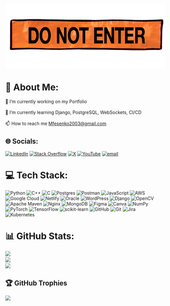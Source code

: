 <p align="center">
  <img alt="coding" width="650" style="margin-bottom: 1px;" src="./1.png">
</p>

# 💫 About Me:
🔭 I’m currently working on my Portfolio<br><br>🌱 I’m currently learning Django, PostgreSQL, WebSockets, CI/CD<br><br>📫 How to reach me Mfesenko2003@gmail.com

## 🌐 Socials:
[![LinkedIn](https://img.shields.io/badge/LinkedIn-%230077B5.svg?logo=linkedin&logoColor=white)](https://linkedin.com/in/martin-fes) [![Stack Overflow](https://img.shields.io/badge/-Stackoverflow-FE7A16?logo=stack-overflow&logoColor=white)](https://stackoverflow.com/users/19803864) [![X](https://img.shields.io/badge/X-black.svg?logo=X&logoColor=white)](https://x.com/xoxolandreich) [![YouTube](https://img.shields.io/badge/YouTube-%23FF0000.svg?logo=YouTube&logoColor=white)](https://youtube.com/@@LustForCode) [![email](https://img.shields.io/badge/Email-D14836?logo=gmail&logoColor=white)](mailto:Mfesenko2003@gmail.com) 

# 💻 Tech Stack:
![Python](https://img.shields.io/badge/python-3670A0?style=for-the-badge&logo=python&logoColor=ffdd54) ![C++](https://img.shields.io/badge/c++-%2300599C.svg?style=for-the-badge&logo=c%2B%2B&logoColor=white) ![C](https://img.shields.io/badge/c-%2300599C.svg?style=for-the-badge&logo=c&logoColor=white) ![Postgres](https://img.shields.io/badge/postgres-%23316192.svg?style=for-the-badge&logo=postgresql&logoColor=white) ![Postman](https://img.shields.io/badge/Postman-FF6C37?style=for-the-badge&logo=postman&logoColor=white) ![JavaScript](https://img.shields.io/badge/javascript-%23323330.svg?style=for-the-badge&logo=javascript&logoColor=%23F7DF1E) ![AWS](https://img.shields.io/badge/AWS-%23FF9900.svg?style=for-the-badge&logo=amazon-aws&logoColor=white) ![Google Cloud](https://img.shields.io/badge/GoogleCloud-%234285F4.svg?style=for-the-badge&logo=google-cloud&logoColor=white) ![Netlify](https://img.shields.io/badge/netlify-%23000000.svg?style=for-the-badge&logo=netlify&logoColor=#00C7B7) ![Oracle](https://img.shields.io/badge/Oracle-F80000?style=for-the-badge&logo=oracle&logoColor=white) ![WordPress](https://img.shields.io/badge/WordPress-%23117AC9.svg?style=for-the-badge&logo=WordPress&logoColor=white) ![Django](https://img.shields.io/badge/django-%23092E20.svg?style=for-the-badge&logo=django&logoColor=white) ![OpenCV](https://img.shields.io/badge/opencv-%23white.svg?style=for-the-badge&logo=opencv&logoColor=white) ![Apache Maven](https://img.shields.io/badge/Apache%20Maven-C71A36?style=for-the-badge&logo=Apache%20Maven&logoColor=white) ![Nginx](https://img.shields.io/badge/nginx-%23009639.svg?style=for-the-badge&logo=nginx&logoColor=white) ![MongoDB](https://img.shields.io/badge/MongoDB-%234ea94b.svg?style=for-the-badge&logo=mongodb&logoColor=white) ![Figma](https://img.shields.io/badge/figma-%23F24E1E.svg?style=for-the-badge&logo=figma&logoColor=white) ![Canva](https://img.shields.io/badge/Canva-%2300C4CC.svg?style=for-the-badge&logo=Canva&logoColor=white) ![NumPy](https://img.shields.io/badge/numpy-%23013243.svg?style=for-the-badge&logo=numpy&logoColor=white) ![PyTorch](https://img.shields.io/badge/PyTorch-%23EE4C2C.svg?style=for-the-badge&logo=PyTorch&logoColor=white) ![TensorFlow](https://img.shields.io/badge/TensorFlow-%23FF6F00.svg?style=for-the-badge&logo=TensorFlow&logoColor=white) ![scikit-learn](https://img.shields.io/badge/scikit--learn-%23F7931E.svg?style=for-the-badge&logo=scikit-learn&logoColor=white) ![GitHub](https://img.shields.io/badge/github-%23121011.svg?style=for-the-badge&logo=github&logoColor=white) ![Git](https://img.shields.io/badge/git-%23F05033.svg?style=for-the-badge&logo=git&logoColor=white) ![Jira](https://img.shields.io/badge/jira-%230A0FFF.svg?style=for-the-badge&logo=jira&logoColor=white) ![Kubernetes](https://img.shields.io/badge/kubernetes-%23326ce5.svg?style=for-the-badge&logo=kubernetes&logoColor=white)
# 📊 GitHub Stats:
![](https://github-readme-stats.vercel.app/api?username=TheCodeLuster&theme=merko&hide_border=false&include_all_commits=true&count_private=true)<br/>
![](https://github-readme-streak-stats.herokuapp.com/?user=TheCodeLuster&theme=merko&hide_border=false)<br/>
![](https://github-readme-stats.vercel.app/api/top-langs/?username=TheCodeLuster&theme=merko&hide_border=false&include_all_commits=true&count_private=true&layout=compact)

## 🏆 GitHub Trophies
![](https://github-profile-trophy.vercel.app/?username=TheCodeLuster&theme=radical&no-frame=false&no-bg=false&margin-w=4)

<!-- Proudly created with GPRM ( https://gprm.itsvg.in ) -->
